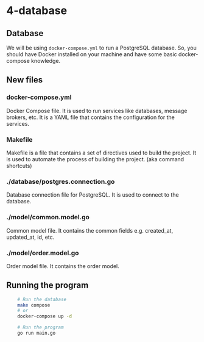 # 4-database

## Database
We will be using `docker-compose.yml` to run a PostgreSQL database. So, you should have Docker installed on your machine and have some basic docker-compose knowledge.

## New files
### docker-compose.yml
Docker Compose file. It is used to run services like databases, message brokers, etc. It is a YAML file that contains the configuration for the services.

### Makefile
Makefile is a file that contains a set of directives used to build the project. It is used to automate the process of building the project. (aka command shortcuts)

### ./database/postgres.connection.go
Database connection file for PostgreSQL. It is used to connect to the database.

### ./model/common.model.go
Common model file. It contains the common fields e.g. created_at, updated_at, id, etc.

### ./model/order.model.go
Order model file. It contains the order model.

## Running the program
```bash
    # Run the database
    make compose
    # or
    docker-compose up -d

    # Run the program
    go run main.go
```